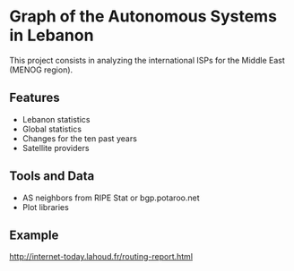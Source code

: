 # Graph of the Autonomous Systems in Lebanon

This project consists in analyzing the international ISPs for the Middle East (MENOG region).

## Features
* Lebanon statistics
* Global statistics
* Changes for the ten past years
* Satellite providers

## Tools and Data
* AS neighbors from RIPE Stat or bgp.potaroo.net
* Plot libraries

## Example
http://internet-today.lahoud.fr/routing-report.html
